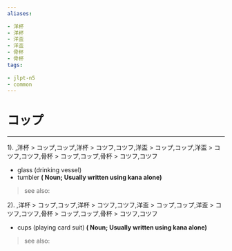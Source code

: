 ```yaml
---
aliases:
    
- 洋杯
- 洋杯
- 洋盃
- 洋盃
- 骨杯
- 骨杯
tags:
    
- jlpt-n5
- common
---
```


# コップ
---
1).
,洋杯 > コップ,コップ,洋杯 > コツフ,コツフ,洋盃 > コップ,コップ,洋盃 > コツフ,コツフ,骨杯 > コップ,コップ,骨杯 > コツフ,コツフ

- glass (drinking vessel)
- tumbler
**( Noun; Usually written using kana alone)**
> see also: 
            
2).
,洋杯 > コップ,コップ,洋杯 > コツフ,コツフ,洋盃 > コップ,コップ,洋盃 > コツフ,コツフ,骨杯 > コップ,コップ,骨杯 > コツフ,コツフ

- cups (playing card suit)
**( Noun; Usually written using kana alone)**
> see also: 
            